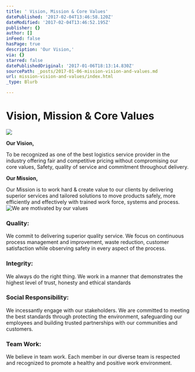 ```yaml
---
title: ' Vision, Mission & Core Values'
datePublished: '2017-02-04T13:46:58.120Z'
dateModified: '2017-02-04T13:46:52.195Z'
publisher: {}
author: []
inFeed: false
hasPage: true
description: 'Our Vision,'
via: {}
starred: false
datePublishedOriginal: '2017-01-06T18:13:14.830Z'
sourcePath: _posts/2017-01-06-mission-vision-and-values.md
url: mission-vision-and-values/index.html
_type: Blurb

---
```

# Vision, Mission & Core Values
![](https://the-grid-user-content.s3-us-west-2.amazonaws.com/dff01be3-3910-44f6-9f2a-dadf14aa12a5.jpg)

**Our Vision,**

To be recognized as one of the best logistics service provider in the industry offering fair and competitive pricing without compromising our core values, Safety, quality of service and commitment throughout delivery.

**Our Mission,**

Our Mission is to work hard & create value to our clients by delivering superior services and tailored solutions to move products safely, more efficiently and effectively with trained work force, systems and process.
![We are motivated by our values](https://the-grid-user-content.s3-us-west-2.amazonaws.com/5e70dfe9-2545-4683-b4d9-6c841b0183e2.png)

### **Quality:**

We commit to delivering superior quality service. We focus on continuous process management and improvement, waste reduction, customer satisfaction while observing safety in every aspect of the process.

### **Integrity:**

We always do the right thing. We work in a manner that demonstrates the highest level of trust, honesty and ethical standards

### **Social Responsibility:**

We incessantly engage with our stakeholders. We are committed to meeting the best standards through protecting the environment, safeguarding our employees and building trusted partnerships with our communities and customers.

### **Team Work:**

We believe in team work. Each member in our diverse team is respected and recognized to promote a healthy and positive work environment.